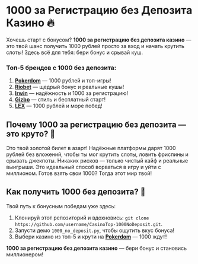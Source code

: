 # 1000 за Регистрацию без Депозита Казино 🔥  
Хочешь старт с бонусом? **1000 за регистрацию без депозита казино** — это твой шанс получить 1000 рублей просто за вход и начать крутить слоты! Здесь всё для тебя: бери бонус и срывай куш.  

### Топ-5 брендов с 1000 без депозита:  
1. **[Pokerdom](https://redironline.link/4k77v2yx)** — 1000 рублей и топ-игры!  
2. **[Riobet](https://redironline.link/7xBLTPyj)** — щедрый бонус и реальные кушы!  
3. **[Irwin](https://rwn-blcp10.com/c30158260)** — надёжность и 1000 за регистрацию!  
4. **[Gizbo](https://redironline.link/bprXw4YV)** — стиль и бесплатный старт!  
5. **[LEX](https://redironline.link/zW4hdDFV)** — 1000 рублей и море побед!  

## Почему 1000 за регистрацию без депозита — это круто? 🎲  
Это твой золотой билет в азарт! Надёжные платформы дарят 1000 рублей без вложений, чтобы ты мог крутить слоты, ловить фриспины и срывать джекпоты. Никаких рисков — только чистый кайф и реальные выигрыши. Это идеальный способ ворваться в игру и уйти с миллионом. Готов взять свои 1000? Тогда этот мир твой!  

## Как получить 1000 без депозита? 🚀  
Твой путь к бонусным победам уже здесь:  
1. Клонируй этот репозиторий и вдохновись: `git clone https://github.com/username/CasinoTop-1000NoDeposit.git`.  
2. Запусти демо `1000_no_deposit.py`, чтобы ощутить вкус бонуса!  
3. Выбери казино из топ-5 и крути на **[Pokerdom](https://redironline.link/4k77v2yx)** — 1000 ждут!  

**1000 за регистрацию без депозита казино** — бери бонус и становись миллионером!
